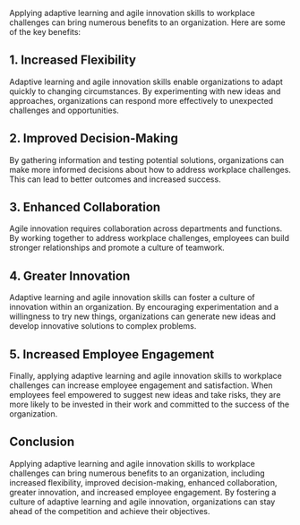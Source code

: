 
Applying adaptive learning and agile innovation skills to workplace challenges can bring numerous benefits to an organization. Here are some of the key benefits:

## 1. Increased Flexibility

Adaptive learning and agile innovation skills enable organizations to adapt quickly to changing circumstances. By experimenting with new ideas and approaches, organizations can respond more effectively to unexpected challenges and opportunities.

## 2. Improved Decision-Making

By gathering information and testing potential solutions, organizations can make more informed decisions about how to address workplace challenges. This can lead to better outcomes and increased success.

## 3. Enhanced Collaboration

Agile innovation requires collaboration across departments and functions. By working together to address workplace challenges, employees can build stronger relationships and promote a culture of teamwork.

## 4. Greater Innovation

Adaptive learning and agile innovation skills can foster a culture of innovation within an organization. By encouraging experimentation and a willingness to try new things, organizations can generate new ideas and develop innovative solutions to complex problems.

## 5. Increased Employee Engagement

Finally, applying adaptive learning and agile innovation skills to workplace challenges can increase employee engagement and satisfaction. When employees feel empowered to suggest new ideas and take risks, they are more likely to be invested in their work and committed to the success of the organization.

Conclusion
----------

Applying adaptive learning and agile innovation skills to workplace challenges can bring numerous benefits to an organization, including increased flexibility, improved decision-making, enhanced collaboration, greater innovation, and increased employee engagement. By fostering a culture of adaptive learning and agile innovation, organizations can stay ahead of the competition and achieve their objectives.

